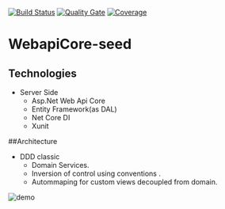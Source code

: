 [![Build Status](https://travis-ci.org/MakingSense/WebApiCore-Seed.svg?branch=master)](https://travis-ci.org/MakingSense/WebApiCore-Seed)
[![Quality Gate](https://travis-ci.org/MakingSense/WebApiCore-Seed.svg?branch=master)](https://sonarcloud.io/api/project_badges/measure?project=makingsensenetcoreseed&metric=alert_status)
[![Coverage](https://travis-ci.org/MakingSense/WebApiCore-Seed.svg?branch=master)](https://sonarcloud.io/api/project_badges/measure?project=makingsensenetcoreseed&metric=coverage)
# WebapiCore-seed

## Technologies
* Server Side
    * Asp.Net Web Api Core
    * Entity Framework(as DAL)
    * Net Core DI
    * Xunit
    
##Architecture
* DDD classic
    * Domain Services.
    * Inversion of control using conventions .
    * Autommaping for custom views decoupled from domain.
  
![demo](http://www.methodsandtools.com/archive/onion17.jpg)
